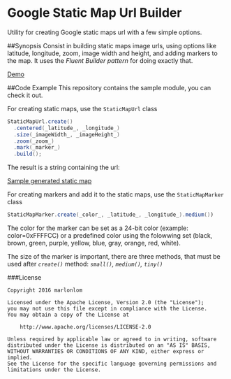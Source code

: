 # Google Static Map Url Builder
Utility for creating Google static maps url with a few simple options.

##Synopsis
Consist in building static maps image urls, using options like latitude, longitude, zoom, image width and height, and adding markers to the map.
It uses the _Fluent Builder pattern_ for doing exactly that.

[Demo](https://goo.gl/hI8T6S)

##Code Example
This repository contains the sample module, you can check it out.

For creating static maps, use the `StaticMapUrl` class

```java
StaticMapUrl.create()
  .centered(_latitude_, _longitude_)
  .size(_imageWidth_, _imageHeight_)
  .zoom(_zoom_)
  .mark(_marker_)
  .build();
```

The result is a string containing the url:

[Sample generated static map](http://maps.googleapis.com/maps/api/staticmap?&center=-34.615803,-58.50336&size=320x320&zoom=8&markers=color:blue|size:mid|-34.615803,-58.50336)

For creating markers and add it to the static maps, use the `StaticMapMarker` class

```java
StaticMapMarker.create(_color_, _latitude_, _longitude_).medium())
```

The color for the marker can be set as a 24-bit color (example: color=0xFFFFCC) or a predefined color using the folowwing set (black, brown, green, purple, yellow, blue, gray, orange, red, white).

The size of the marker is important, there are three methods, that must be used after _`create()`_ method: _`small()`, `medium()`, `tiny()`_

###License

```
Copyright 2016 marlonlom

Licensed under the Apache License, Version 2.0 (the "License");
you may not use this file except in compliance with the License.
You may obtain a copy of the License at

    http://www.apache.org/licenses/LICENSE-2.0

Unless required by applicable law or agreed to in writing, software
distributed under the License is distributed on an "AS IS" BASIS,
WITHOUT WARRANTIES OR CONDITIONS OF ANY KIND, either express or implied.
See the License for the specific language governing permissions and
limitations under the License.
```
